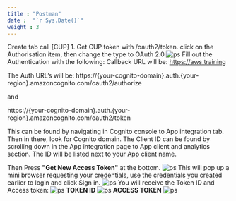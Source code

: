```yaml
---
title : "Postman"
date :  "`r Sys.Date()`" 
weight : 3
---
```

Create tab call [CUP] 1. Get CUP token with /oauth2/token. click on the Authorisation item, then change the type to OAuth 2.0
![ps](/FCJ2024/images/Cognito/postmantoken1x.JPG)
Fill out the Authentication with the following:
Callback URL will be: https://aws.training 

The Auth URL’s will be: https://{your-cognito-domain}.auth.{your-region}.amazoncognito.com/oauth2/authorize 

and 

https://{your-cognito-domain}.auth.{your-region}.amazoncognito.com/oauth2/token 

This can be found by navigating in Cognito console to App integration tab. Then in there, look for Cognito domain. The Client ID can be found by scrolling down in the App integration page to App client and analytics section. The ID will be listed next to your App client name.

Then Press **"Get New Access Token"** at the bottom.
![ps](/FCJ2024/images/Cognito/postmantoken1.JPG)
This will pop up a mini browser requesting your credentials, use the credentials you created earlier to login and click Sign in.
![ps](/FCJ2024/images/Cognito/postman3.JPG)
You will receive the Token ID and Access token:
![ps](/FCJ2024/images/Cognito/postmantoken.JPG)
**TOKEN ID**
![ps](/FCJ2024/images/Cognito/postmantokenid.JPG)
**ACCESS TOKEN**
![ps](/FCJ2024/images/Cognito/accesstoken.JPG)